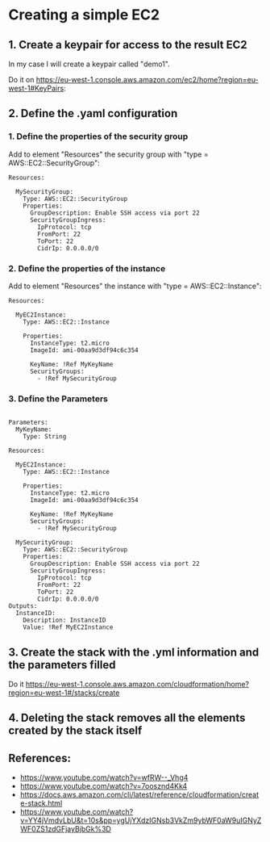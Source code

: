 
# Creating a simple EC2


## 1. Create a keypair for access to the result EC2

  In my case I will create a keypair called "demo1".

  Do it on https://eu-west-1.console.aws.amazon.com/ec2/home?region=eu-west-1#KeyPairs:


## 2. Define the .yaml configuration

### 1. Define the properties of the security group

  Add to element "Resources" the security group with "type = AWS::EC2::SecurityGroup":

```
Resources:

  MySecurityGroup:
    Type: AWS::EC2::SecurityGroup
    Properties:
      GroupDescription: Enable SSH access via port 22
      SecurityGroupIngress:
        IpProtocol: tcp
        FromPort: 22
        ToPort: 22
        CidrIp: 0.0.0.0/0

```

### 2. Define the properties of the instance

  Add to element "Resources" the instance with "type = AWS::EC2::Instance":

```
Resources:

  MyEC2Instance:
    Type: AWS::EC2::Instance

    Properties:
      InstanceType: t2.micro
      ImageId: ami-00aa9d3df94c6c354

      KeyName: !Ref MyKeyName
      SecurityGroups:
        - !Ref MySecurityGroup
```


### 3. Define the Parameters

```

Parameters:
  MyKeyName:
    Type: String

Resources:

  MyEC2Instance:
    Type: AWS::EC2::Instance

    Properties:
      InstanceType: t2.micro
      ImageId: ami-00aa9d3df94c6c354

      KeyName: !Ref MyKeyName
      SecurityGroups:
        - !Ref MySecurityGroup

  MySecurityGroup:
    Type: AWS::EC2::SecurityGroup
    Properties:
      GroupDescription: Enable SSH access via port 22
      SecurityGroupIngress:
        IpProtocol: tcp
        FromPort: 22
        ToPort: 22
        CidrIp: 0.0.0.0/0
Outputs:
  InstanceID:
    Description: InstanceID
    Value: !Ref MyEC2Instance
```

## 3. Create the stack with the .yml information and the parameters filled

  Do it https://eu-west-1.console.aws.amazon.com/cloudformation/home?region=eu-west-1#/stacks/create

## 4. Deleting the stack removes all the elements created by the stack itself

## References:
  - https://www.youtube.com/watch?v=wfRW--_Vhg4
  - https://www.youtube.com/watch?v=7oosznd4Kk4
  - https://docs.aws.amazon.com/cli/latest/reference/cloudformation/create-stack.html
  - https://www.youtube.com/watch?v=YY4jVmdvLbU&t=10s&pp=ygUjYXdzIGNsb3VkZm9ybWF0aW9uIGNyZWF0ZS1zdGFjayBjbGk%3D
